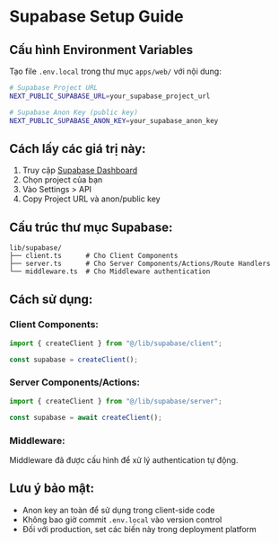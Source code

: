 # Supabase Setup Guide

## Cấu hình Environment Variables

Tạo file `.env.local` trong thư mục `apps/web/` với nội dung:

```bash
# Supabase Project URL
NEXT_PUBLIC_SUPABASE_URL=your_supabase_project_url

# Supabase Anon Key (public key)
NEXT_PUBLIC_SUPABASE_ANON_KEY=your_supabase_anon_key
```

## Cách lấy các giá trị này:

1. Truy cập [Supabase Dashboard](https://supabase.com/dashboard)
2. Chọn project của bạn
3. Vào Settings > API
4. Copy Project URL và anon/public key

## Cấu trúc thư mục Supabase:

```
lib/supabase/
├── client.ts      # Cho Client Components
├── server.ts      # Cho Server Components/Actions/Route Handlers
└── middleware.ts  # Cho Middleware authentication
```

## Cách sử dụng:

### Client Components:

```typescript
import { createClient } from "@/lib/supabase/client";

const supabase = createClient();
```

### Server Components/Actions:

```typescript
import { createClient } from "@/lib/supabase/server";

const supabase = await createClient();
```

### Middleware:

Middleware đã được cấu hình để xử lý authentication tự động.

## Lưu ý bảo mật:

- Anon key an toàn để sử dụng trong client-side code
- Không bao giờ commit `.env.local` vào version control
- Đối với production, set các biến này trong deployment platform
